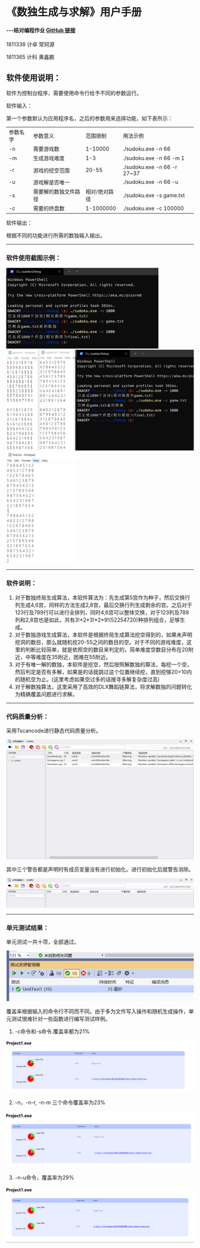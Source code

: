# 《数独生成与求解》用户手册

#### ---结对编程作业            [GitHub 链接](https://github.com/OAACKY/SE_pair_programing)

1811338 计卓 常珂源

1811365 计科 黄鑫鹏

## 软件使用说明：

软件为控制台程序，需要使用命令行给予不同的参数运行。

软件输入：

第一个参数默认为应用程序名，之后的参数用来选择功能，如下表所示：

|          |                      |               |                             |
| -------- | -------------------- | ------------- | --------------------------- |
| 参数名字 | 参数意义             | 范围限制      | 用法示例                    |
| -n       | 需要游戏数           | 1-10000       | ./sudoku.exe -n 66          |
| -m       | 生成游戏难度         | 1-3           | ./sudoku.exe -n 66 -m 1     |
| -r       | 游戏的挖空范围       | 20-55         | ./sudoku.exe -n 66 -r 27~37 |
| -u       | 游戏解是否唯一       |               | ./sudoku.exe -n 66 -u       |
| -s       | 需要解的数独文件路径 | 相对/绝对路径 | ./sudoku.exe -s game.txt    |
| -c       | 需要的终盘数         | 1-1000000     | ./sudoku.exe -c 100000      |

软件输出：

根据不同的功能进行所需的数独输入输出。

---

### 软件使用截图示例：

<img src="${photo}/result1.png" style="zoom:50%;" />

<img src="${photo}/result2.png" style="zoom:50%;" />

<img src="${photo}/result3.png" style="zoom:50%;" />

---

### 软件说明：

1. 对于数独终局生成算法，本软件算法为：先生成第5宫作为种子，然后交换行列生成4,6宫，同样的方法生成2,8宫，最后交换行列生成剩余的宫。之后对于123行及789行可以进行全排列，同时4,6宫可以整体交换，对于123列及789列和2,8宫也是如此，共有3!\*2*3!\*2\*9!(52254720)种排列组合，足够生成。
2. 对于数独游戏生成算法，本软件是根据终局生成算法挖空得到的，如果未声明挖洞的数目，那么就随机挖20-55之间的数目的空。对于不同的游戏难度，这里的判断比较简单，就是依照空的数目来判定的，简单难度空数目分布在20附近，中等难度在35附近，困难在55附近。
3. 对于有唯一解的数独，本软件是挖空，然后按照解数独的算法，每挖一个空，然后判定是否有多解，如果是的话就跳过这个位置继续挖，直到挖够20+10内的随机空为止。(这里考虑如果空过多的话搜寻多解复杂度过高)
4. 对于解数独算法，这里采用了高效的DLX舞蹈链算法，将求解数独的问题转化为精确覆盖问题进行求解。

---

### 代码质量分析：

采用Tscancode进行静态代码质量分析。

<img src="${photo}/质量检测初次.png" alt="质量检测初次" style="zoom:61%;" />

其中三个警告都是声明时有成员变量没有进行初始化。进行初始化后就警告消除。

![质量检测后](${photo}/质量检测后.png)

---

### 单元测试结果：

单元测试一共十项，全部通过。

![质量分析](${photo}/质量分析.png)

覆盖率根据输入的命令行不同而不同。由于多为文件写入操作和随机生成操作，单元测试很难针对一些函数进行编写测试样例。

1. -c命令和-s命令.覆盖率都为21%

![image-20210419024314444](${photo}/-c.png)

2.  -n，-n-r,  -n-m 三个命令覆盖率为23%

![image-20210419024742605](${photo}/-n.png)

3. -n-u命令，覆盖率为29%

![image-20210419025137176](${photo}/-u.png)
